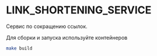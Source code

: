 # LINK_SHORTENING_SERVICE

Сервис по сокращению ссылок.

Для сборки и запуска используйте контейнеров
```bash
make build
```